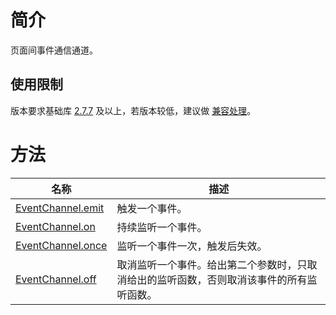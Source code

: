 
# 简介
页面间事件通信通道。

## 使用限制
版本要求基础库 [2.7.7](https://opendocs.alipay.com/mini/framework/lib-upgrade-v2) 及以上，若版本较低，建议做 [兼容处理](https://opendocs.alipay.com/mini/framework/compatibility)。

# 方法
| **名称** | **描述** |
| --- | --- |
| [EventChannel.emit](https://opendocs.alipay.com/mini/02dcow) | 触发一个事件。 |
| [EventChannel.on](https://opendocs.alipay.com/mini/02deto) | 持续监听一个事件。 |
| [EventChannel.once](https://opendocs.alipay.com/mini/02dcoy) | 监听一个事件一次，触发后失效。 |
| [EventChannel.off](https://opendocs.alipay.com/mini/02detq) | 取消监听一个事件。给出第二个参数时，只取消给出的监听函数，否则取消该事件的所有监听函数。 |
